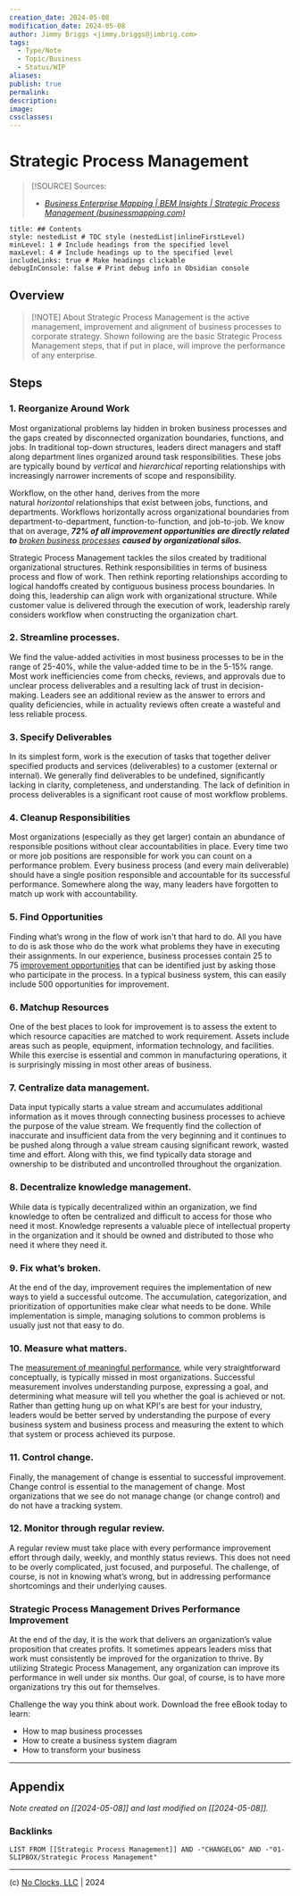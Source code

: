 ```yaml
---
creation_date: 2024-05-08
modification_date: 2024-05-08
author: Jimmy Briggs <jimmy.briggs@jimbrig.com>
tags:
  - Type/Note
  - Topic/Business
  - Status/WIP
aliases:
publish: true
permalink:
description:
image:
cssclasses:
---
```



# Strategic Process Management

> [!SOURCE] Sources:
> - *[Business Enterprise Mapping | BEM Insights | Strategic Process Management (businessmapping.com)](https://businessmapping.com/bl220-strategic-process-management.php)*

```table-of-contents
title: ## Contents 
style: nestedList # TOC style (nestedList|inlineFirstLevel)
minLevel: 1 # Include headings from the specified level
maxLevel: 4 # Include headings up to the specified level
includeLinks: true # Make headings clickable
debugInConsole: false # Print debug info in Obsidian console
```

## Overview

> [!NOTE] About
> Strategic Process Management is the active management, improvement and alignment of business processes to corporate strategy. Shown following are the basic Strategic Process Management steps, that if put in place, will improve the performance of any enterprise.

## Steps

### 1. Reorganize Around Work

Most organizational problems lay hidden in broken business processes and the gaps created by disconnected organization boundaries, functions, and jobs. In traditional top-down structures, leaders direct managers and staff along department lines organized around task responsibilities. These jobs are typically bound by _vertical_ and _hierarchical_ reporting relationships with increasingly narrower increments of scope and responsibility.

Workflow, on the other hand, derives from the more natural _horizontal_ relationships that exist between jobs, functions, and departments. Workflows horizontally across organizational boundaries from department-to-department, function-to-function, and job-to-job. We know that on average, **_72% of all improvement opportunities are directly related to_** _[broken business processes](https://businessmapping.com/broken-processes.php)_ **_caused by organizational silos._**

Strategic Process Management tackles the silos created by traditional organizational structures. Rethink responsibilities in terms of business process and flow of work. Then rethink reporting relationships according to logical handoffs created by contiguous business process boundaries. In doing this, leadership can align work with organizational structure. While customer value is delivered through the execution of work, leadership rarely considers workflow when constructing the organization chart.

### 2. Streamline processes.

We find the value-added activities in most business processes to be in the range of 25-40%, while the value-added time to be in the 5-15% range. Most work inefficiencies come from checks, reviews, and approvals due to unclear process deliverables and a resulting lack of trust in decision-making. Leaders see an additional review as the answer to errors and quality deficiencies, while in actuality reviews often create a wasteful and less reliable process.

### 3. Specify Deliverables

In its simplest form, work is the execution of tasks that together deliver specified products and services (deliverables) to a customer (external or internal). We generally find deliverables to be undefined, significantly lacking in clarity, completeness, and understanding. The lack of definition in process deliverables is a significant root cause of most workflow problems.

### 4. Cleanup Responsibilities

Most organizations (especially as they get larger) contain an abundance of responsible positions without clear accountabilities in place. Every time two or more job positions are responsible for work you can count on a performance problem. Every business process (and every main deliverable) should have a single position responsible and accountable for its successful performance. Somewhere along the way, many leaders have forgotten to match up work with accountability.

### 5. Find Opportunities

Finding what’s wrong in the flow of work isn't that hard to do. All you have to do is ask those who do the work what problems they have in executing their assignments. In our experience, business processes contain 25 to 75 [improvement opportunities](https://businessmapping.com/bl259-red-clouds-the-four-sources-of-improvement-opportunities.php) that can be identified just by asking those who participate in the process. In a typical business system, this can easily include 500 opportunities for improvement.

### 6. Matchup Resources

One of the best places to look for improvement is to assess the extent to which resource capacities are matched to work requirement. Assets include areas such as people, equipment, information technology, and facilities. While this exercise is essential and common in manufacturing operations, it is surprisingly missing in most other areas of business.

### 7. Centralize data management.

Data input typically starts a value stream and accumulates additional information as it moves through connecting business processes to achieve the purpose of the value stream. We frequently find the collection of inaccurate and insufficient data from the very beginning and it continues to be pushed along through a value stream causing significant rework, wasted time and effort. Along with this, we find typically data storage and ownership to be distributed and uncontrolled throughout the organization.

### 8. Decentralize knowledge management.

While data is typically decentralized within an organization, we find knowledge to often be centralized and difficult to access for those who need it most. Knowledge represents a valuable piece of intellectual property in the organization and it should be owned and distributed to those who need it where they need it.

### 9. Fix what’s broken.

At the end of the day, improvement requires the implementation of new ways to yield a successful outcome. The accumulation, categorization, and prioritization of opportunities make clear what needs to be done. While implementation is simple, managing solutions to common problems is usually just not that easy to do.

### 10. Measure what matters.

The [measurement of meaningful performance](https://businessmapping.com/bl125-adopt-performance-measures-that-answer-these-questions.php), while very straightforward conceptually, is typically missed in most organizations. Successful measurement involves understanding purpose, expressing a goal, and determining what measure will tell you whether the goal is achieved or not. Rather than getting hung up on what KPI's are best for your industry, leaders would be better served by understanding the purpose of every business system and business process and measuring the extent to which that system or process achieved its purpose.

### 11. Control change.

Finally, the management of change is essential to successful improvement. Change control is essential to the management of change. Most organizations that we see do not manage change (or change control) and do not have a tracking system.

### 12. Monitor through regular review.

A regular review must take place with every performance improvement effort through daily, weekly, and monthly status reviews. This does not need to be overly complicated, just focused, and purposeful. The challenge, of course, is not in knowing what’s wrong, but in addressing performance shortcomings and their underlying causes.

### Strategic Process Management Drives Performance Improvement

At the end of the day, it is the work that delivers an organization’s value proposition that creates profits. It sometimes appears leaders miss that work must consistently be improved for the organization to thrive. By utilizing Strategic Process Management, any organization can improve its performance in well under six months. Our goal, of course, is to have more organizations try this out for themselves.

Challenge the way you think about work. Download the free eBook today to learn:

- How to map business processes
- How to create a business system diagram
- How to transform your business



***

## Appendix

*Note created on [[2024-05-08]] and last modified on [[2024-05-08]].*

### Backlinks

```dataview
LIST FROM [[Strategic Process Management]] AND -"CHANGELOG" AND -"01-SLIPBOX/Strategic Process Management"
```

***

(c) [No Clocks, LLC](https://github.com/noclocks) | 2024